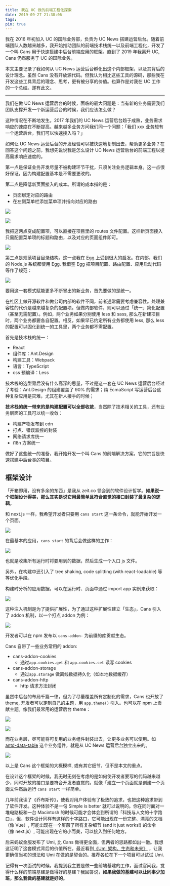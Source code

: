 ```yaml
---
title: 我在 UC 做的前端工程化探索
date: 2019-09-27 21:38:06
tags:
pin: true
---
```


我在 2016 年初加入 UC 的国际业务部，负责为 UC News 搭建运营后台。随着前端团队人数越来越多，我开始推动团队的前端技术栈统一以及前端工程化，开发了一个叫 Cans 用于快速搭建中后台前端应用的框架。直到了 2019 年我离开 UC, Cans 仍然服务于 UC 的国际业务。

本文主要记录了我如何从 UC News 运营后台孵化出这个内部框架，以及其背后的设计理念。虽然 Cans 没有开放源代码。但我认为相比这些工具的源码，那些我在开发这些工具背后的理念、思考，更有被分享的价值。也算作是对我在 UC 工作的一个总结。遂有此文。

---

我们在做 UC News 运营后台的时候，面临的最大问题是：当有新的业务需要我们团队支撑开发一个新运营后台的时候，我们应该怎么做？

这种情况在不断地发生。2017 年我们的 UC News 运营后台趋于成熟，业务需求响应的速度在不断提高。越来越多业务方问我们同一个问题：「我们 xxx 业务想有一个运营后台，我们可以快速接入吗？」

如何让 UC News 运营后台的开发经验可以被快速地复制出去，帮助更多业务？在回答这个问题之前，我想先说说我是怎么设计 UC News 运营后台的前端工程以提高需求响应速度的。

第一点是保证业务开发尽量不被构建环节干扰，只须关注业务逻辑本身。这一点很好保证，因为构建配置基本是不需要更改的。

第二点是降低新页面接入的成本。所谓的成本指的是：

- 页面绑定对应的路由
- 在左侧菜单栏添加菜单项并指向对应的路由

![](https://gbstatic.djyde.com/blog/what-i-have-done-at-uc/IMG_185.JPG?x-oss-process=style/80)

![](https://gbstatic.djyde.com/blog/what-i-have-done-at-uc/IMG_186.JPG?x-oss-process=style/80)

我把这两点变成配置项，可以直接在项目里的 routes 文件配置。这样新页面接入只需配置菜单项的标题和路由，以及对应的页面组件即可。

![](https://gbstatic.djyde.com/blog/what-i-have-done-at-uc/IMG_E5C7A707793A-1.jpeg?x-oss-process=style/80)

第三点是规范项目目录结构。这一点我在 [Egg](https://eggjs.org) 上受到很大的启发。在内部，我们的 Node.js 系统都使用 Egg. 我借鉴 Egg 把项目配置、路由配置、应用启动代码等作了规范：

![](https://gbstatic.djyde.com/blog/what-i-have-done-at-uc/IMG_15A76FD02171-1.jpeg?x-oss-process=style/80)

要用这一套模式赋能更多不断冒出的新业务，首先要做的是统一。

在社区上做开源软件和做公司内部的软件不同，前者通常需要考虑兼容性。处理兼容性的代价是越来越复杂的配置项。但做内部软件，则可以通过「统一」简化配置（甚至无需配置）。例如，两个业务如果分别使用 less 和 sass, 那么在新建项目时，两个业务都要各自配置。相反，如果早已约定所有业务都使用 less, 那么 less 的配置可以固化到统一的工具里，两个业务都不需配置。

首先是技术栈的统一：

- React
- 组件库：Ant.Design
- 构建工具：Webpack
- 语言：TypeScript
- css 预编译：Less

技术栈的选型背后没有什么高深的思量，不过是这一套在 UC News 运营后台经过了考验：Ant.Design 的组建覆盖了 90% 的需求；纯 EcmaScript 写运营后台这种复杂应用是灾难，尤其在新人接手的时候；

**技术栈的统一带来的是构建配置可以全部收敛**，当然除了技术相关的工具，还有业务层面的工具可以统一收敛：

- 构建产物发布到 cdn
- 打点、错误监控的封装
- 网络请求库统一
- i18n 方案统一

做好了这些统一的准备，我开始开发一个叫 Cans 的前端解决方案，它的宗旨是快速搭建中后台类的项目。

## 框架设计
「开箱即用，没有多余的东西」是我从 zeit.co 领会到的软件设计哲学。**如果说一个框架设计得美，那么其实是说它用最简单且符合直觉的接口封装了最复杂的逻辑**。

和 next.js 一样，我希望开发者只要用 `cans start` 这一条命令，就能开始开发一个页面。

![](https://gbstatic.djyde.com/blog/what-i-have-done-at-uc/IMG_5861AF8C8CB1-1.jpeg?x-oss-process=style/80)

在最基本的应用，`cans start` 的背后会做这样的工作：

![](https://gbstatic.djyde.com/blog/what-i-have-done-at-uc/IMG_366CDF4D0EEB-1.jpeg?x-oss-process=style/80)

也就是收集所有运行时将要用到的数据，然后生成一个入口 js 文件。

另外，在构建中还引入了 tree shaking, code splitting (with react-loadable) 等等优化手段。

构建时分析的应用数据，可以在运行时、页面中通过 import app 实例来获取：

![](https://gbstatic.djyde.com/blog/what-i-have-done-at-uc/IMG_4F51DBF1C4FE-1.jpeg?x-oss-process=style/80)

这种注入机制是为了提供扩展性，为了通过这种扩展性建立「生态」，Cans 引入了 addon 机制，以一个打点 addon 为例：

![](https://gbstatic.djyde.com/blog/what-i-have-done-at-uc/IMG_F7A689CCF2ED-1.jpeg?x-oss-process=style/80)

开发者可以在 npm 发布以 `cans-addon-` 为前缀的库贡献生态。

Cans 自带了一些业务常用的 addon:

- cans-addon-cookies
	- 通过`app.cookies.get` 和 `app.cookies.set` 读写 cookies
- cans-addon-storage
	- 通过`app.storage` 做离线数据持久化（如本地数据缓存）
- cans-addon-http
	- http 请求方法封闭

虽然中后台的布局千篇一律，但为了尽量覆盖所有定制化的需求，Cans 也开放了 theme, 开发者可以定制自己的主题，用 `app.theme()` 引入。也可以在 npm 上贡献主题。像我们最常用的运营后台 theme：

![](https://gbstatic.djyde.com/blog/what-i-have-done-at-uc/0653a32a-c51b-4a14-9bb3-a3298c151d87.png?x-oss-process=style/80)

![](https://gbstatic.djyde.com/blog/what-i-have-done-at-uc/IMG_44DD0DC7FA9F-1.jpeg?x-oss-process=style/80)

而在业务层，尽可能将可复用的业务组件封装出去，让更多业务可以使用。如 [antd-data-table](https://github.com/NewbeeFE/antd-data-table) 这个业务组件，就是从 UC News 运营后台独立出来的。

![](https://gbstatic.djyde.com/blog/what-i-have-done-at-uc/IMG_3BCAB3A24856-1.jpeg?x-oss-process=style/80)

以上是 Cans 这个框架的大概模样, 或有其它细节，但不是本文的重点。

在设计这个框架的时候，我无时无刻在考虑的是如何使开发者要写的代码越来越少，同时开放的接口是要符合开发者直觉的。就像「建立一个页面就是创建一个页面文件然后运行 `cans start` 一样简单。

几年前我读了《乔布斯传》，使我对用户体验有了极致的追求，也把这种追求带到了软件开发。这种体验不是一句 Simple is better 就可以说明的。你在同时面对一堆电路板和一台 Macintosh 的时候可能才会体会到所谓的「科技与人文的十字路口」，但，软件设计同样有这样的十字路口，它可能出现在一份完整、漂亮的文档（像 Vue）, 可能出现在一个屏蔽了所有复杂细节 (and it just works!) 的命令（像 next.js）, 可能出现在它的小而美，可以接入到任何地方。

后来蚂蚁金服发布了 Umi, 比 Cans 做得更全面，但两者的思路都如出一辙。我想这证明了这套模式背后的价值所在。最近看到[《Umi 架构、生态和未来》](https://www.yuque.com/preview/yuque/0/2019/pdf/84184/1569318486837-37eeba0d-ebc1-452a-9f6a-a6a02cd27726.pdf) ，让我更确信当初的想法和 Umi 在做的是契合的。推荐各位在下一个项目可以试试 Umi.

记得有一次面试的时候，我提到我主要是做一些前端基建的工作，面试官问我，觉得什么样的前端基建是做得好的基建？我回答说，**如果我做的基建可以让同事少加班，那么我做的基建就是好的**。

